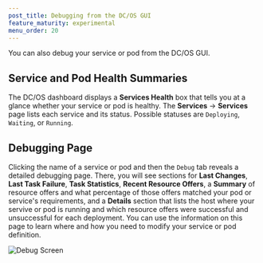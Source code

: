 ```yaml
---
post_title: Debugging from the DC/OS GUI
feature_maturity: experimental
menu_order: 20
---
```


You can also debug your service or pod from the DC/OS GUI.

## Service and Pod Health Summaries

The DC/OS dashboard displays a **Services Health** box that tells you at a glance whether your service or pod is healthy. The **Services** -> **Services** page lists each service and its status. Possible statuses are `Deploying`, `Waiting`, or `Running`.

## Debugging Page

Clicking the name of a service or pod and then the `Debug` tab reveals a detailed debugging page. There, you will see sections for **Last Changes**, **Last Task Failure**, **Task Statistics**, **Recent Resource Offers**, a **Summary** of resource offers and what percentage of those offers matched your pod or service's requirements, and a **Details** section that lists the host where your servive or pod is running and which resource offers were successful and unsuccessful for each deployment. You can use the information on this page to learn where and how you need to modify your service or pod definition.

![Debug Screen](/docs/1.9/usage/debugging/img/debug-ui.png)
